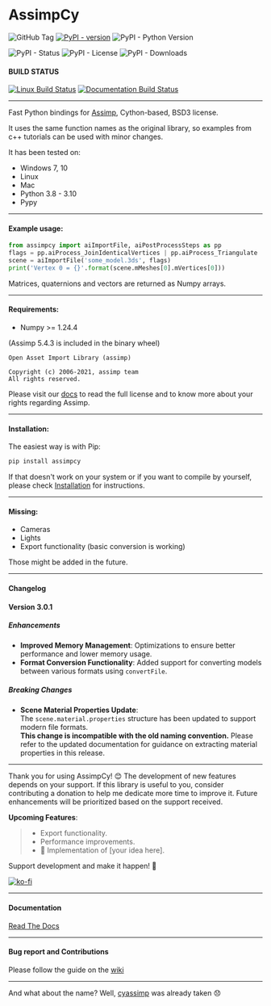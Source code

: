 # AssimpCy 
![GitHub Tag](https://img.shields.io/github/v/tag/jr-garcia/assimpcy?label=Version)
[![PyPI - version](https://badge.fury.io/py/AssimpCy.svg)](https://pypi.org/project/AssimpCy/)
![PyPI - Python Version](https://img.shields.io/pypi/pyversions/AssimpCy.svg)

![PyPI - Status](https://img.shields.io/pypi/status/AssimpCy.svg)
![PyPI - License](https://img.shields.io/pypi/l/AssimpCy.svg)
![PyPI - Downloads](https://img.shields.io/pypi/dm/assimpcy)

#### BUILD STATUS 

[![Linux Build Status](https://github.com/jr-garcia/assimpcy/actions/workflows/main.yaml/badge.svg)](https://github.com/jr-garcia/assimpcy/) 
[![Documentation Build Status](https://readthedocs.org/projects/assimpcy/badge/?version=latest)](http://assimpcy.readthedocs.io/en/latest/?badge=latest)

---    
        
Fast Python bindings for [Assimp](http://assimp.org/), Cython-based, BSD3 license.

It uses the same function names as the original library, so examples from c++ tutorials can be used with minor changes.

It has been tested on:

* Windows 7, 10
* Linux
* Mac
* Python 3.8 - 3.10
* Pypy
---
#### Example usage:

```python
from assimpcy import aiImportFile, aiPostProcessSteps as pp 
flags = pp.aiProcess_JoinIdenticalVertices | pp.aiProcess_Triangulate 
scene = aiImportFile('some_model.3ds', flags)
print('Vertex 0 = {}'.format(scene.mMeshes[0].mVertices[0]))
```

Matrices, quaternions and vectors are returned as Numpy arrays.

---
#### Requirements:

* Numpy >= 1.24.4

(Assimp 5.4.3 is included in the binary wheel)

```
Open Asset Import Library (assimp)

Copyright (c) 2006-2021, assimp team
All rights reserved.
```
Please visit our [docs](https://assimpcy.readthedocs.io/en/latest/about.html#the-open-asset-import-library) to read the full license and 
to know more about your rights regarding Assimp.

---
#### Installation:

The easiest way is with Pip:

```sh
pip install assimpcy
```

If that doesn't work on your system or if you want to compile by yourself, 
please check [Installation](http://assimpcy.readthedocs.io/en/latest/install.html) for instructions. 

---
#### Missing:

* Cameras
* Lights
* Export functionality (basic conversion is working)

Those might be added in the future.

---
#### Changelog 
#### Version 3.0.1  

##### Enhancements  
- **Improved Memory Management**: Optimizations to ensure better performance and lower memory usage.
- **Format Conversion Functionality**: Added support for converting models between various formats using `convertFile`. 

##### Breaking Changes  
- **Scene Material Properties Update**:  
  The `scene.material.properties` structure has been updated to support modern file formats.  
  **This change is incompatible with the old naming convention.** Please refer to the updated documentation 
  for guidance on extracting material properties in this release.  

--- 
Thank you for using AssimpCy! 😊 The development of new features depends on your support. 
If this library is useful to you, consider contributing a donation to help me dedicate more time to improve it. 
Future enhancements will be prioritized based on the support received.  

**Upcoming Features**:  
> - Export functionality.  
> - Performance improvements.  
> - 🚀 Implementation of [your idea here].  

Support development and make it happen! 💸

[![ko-fi](https://ko-fi.com/img/githubbutton_sm.svg)](https://ko-fi.com/R6R4S8UD4)

---
#### Documentation

[Read The Docs](https://assimpcy.readthedocs.io/)

---
#### Bug report and Contributions

Please follow the guide on the [wiki](https://github.com/jr-garcia/AssimpCy/wiki/Contributons-and-Bug-reports)

---

And what about the name? Well, [cyassimp](https://github.com/menpo/cyassimp) was already taken 😞